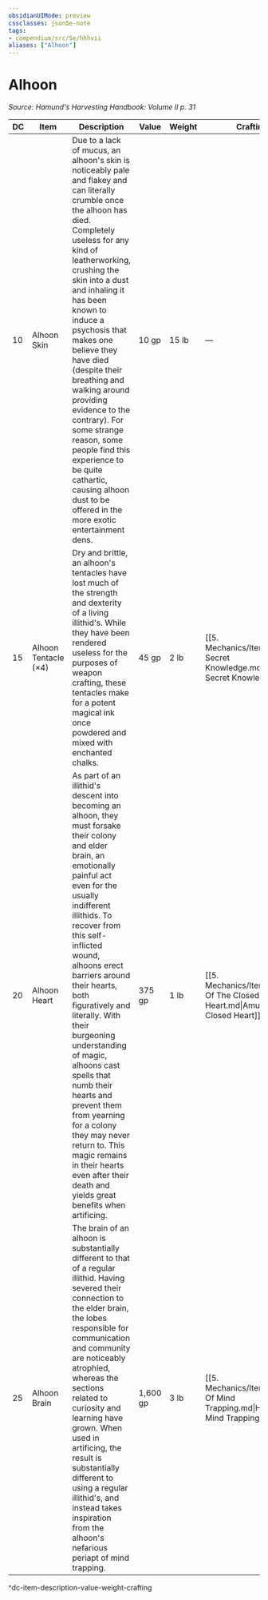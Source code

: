 ```yaml
---
obsidianUIMode: preview
cssclasses: json5e-note
tags:
- compendium/src/5e/hhhvii
aliases: ["Alhoon"]
---
```

# Alhoon
*Source: Hamund's Harvesting Handbook: Volume II p. 31* 

| DC | Item | Description | Value | Weight | Crafting |
|----|------|-------------|-------|--------|----------|
| 10 | Alhoon Skin | Due to a lack of mucus, an alhoon's skin is noticeably pale and flakey and can literally crumble once the alhoon has died. Completely useless for any kind of leatherworking, crushing the skin into a dust and inhaling it has been known to induce a psychosis that makes one believe they have died (despite their breathing and walking around providing evidence to the contrary). For some strange reason, some people find this experience to be quite cathartic, causing alhoon dust to be offered in the more exotic entertainment dens. | 10 gp | 15 lb | — |
| 15 | Alhoon Tentacle (×4) | Dry and brittle, an alhoon's tentacles have lost much of the strength and dexterity of a living illithid's. While they have been rendered useless for the purposes of weapon crafting, these tentacles make for a potent magical ink once powdered and mixed with enchanted chalks. | 45 gp | 2 lb | [[5. Mechanics/Items/Ink Of Secret Knowledge.md\|Ink of Secret Knowledge]] |
| 20 | Alhoon Heart | As part of an illithid's descent into becoming an alhoon, they must forsake their colony and elder brain, an emotionally painful act even for the usually indifferent illithids. To recover from this self-inflicted wound, alhoons erect barriers around their hearts, both figuratively and literally. With their burgeoning understanding of magic, alhoons cast spells that numb their hearts and prevent them from yearning for a colony they may never return to. This magic remains in their hearts even after their death and yields great benefits when artificing. | 375 gp | 1 lb | [[5. Mechanics/Items/Amulet Of The Closed Heart.md\|Amulet of the Closed Heart]] |
| 25 | Alhoon Brain | The brain of an alhoon is substantially different to that of a regular illithid. Having severed their connection to the elder brain, the lobes responsible for communication and community are noticeably atrophied, whereas the sections related to curiosity and learning have grown. When used in artificing, the result is substantially different to using a regular illithid's, and instead takes inspiration from the alhoon's nefarious periapt of mind trapping. | 1,600 gp | 3 lb | [[5. Mechanics/Items/Helm Of Mind Trapping.md\|Helm of Mind Trapping]] |
^dc-item-description-value-weight-crafting